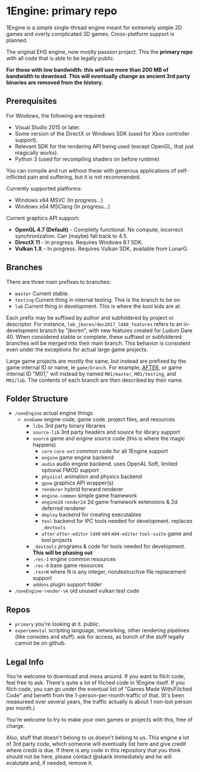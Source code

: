 1Engine: primary repo
=====================

1Engine is a simple single-thread engine meant for extremely simple 2D games and overly complicated 3D games. Cross-platform support is planned.

The original EHS engine, now mostly passion project. This the **primary repo** with all code that is able to be legally public.

**For those with low bandwidth: this will use more than 200 MB of bandwidth to download. This will eventually change as ancient 3rd party binaries are removed from the history.**

## Prerequisites

For Windows, the following are required:
* Visual Studio 2015 or later.
* Some version of the DirectX or Windows SDK (used for Xbox controller support).
* Relevant SDK for the rendering API being used (except OpenGL, that just magically works).
* Python 3 (used for recompiling shaders on before runtime)

You can compile and run without these with generous applications of self-inflicted pain and suffering, but it is not recommended.

Currently supported platforms:
* Windows x64 MSVC (In progress...)
* Windows x64 MSClang (In progress...)

Current graphics API support:
* **OpenGL 4.7 (Default)** - Completly functional. No compute, incorrect synchronization. Can (maybe) fall back to 4.5.
* **DirectX 11** - In progress. Requires Windows 8.1 SDK.
* **Vulkan 1.X** - In progress. Requires Vulkan SDK, available from LunarG.

## Branches

There are three main prefixes to branches:

* ``master`` Current stable.
* ``testing`` Current thing in internal testing. This is the branch to be on.
* ``lab`` Current thing in development. This is where the kool kids are at.

Each prefix may be suffixed by author and subfoldered by project or descriptor. For instance, ``lab_jboren/dec2017_ld40_features`` refers to an in-development branch by "jboren", with new features created for Ludum Dare 40. When considered stable or complete, these suffixed or subfoldered branches will be merged into their main branch. This behavior is consistent even under the exceptions for actual large game projects.

Large game projects are mostly the same, but instead are prefixed by the game internal ID or name, ie ``game/branch``. For example, [AFTER](http://epichousestudios.com/after/), or game internal ID "M01," will instead by named ``M01/master``, ``M01/testing``, and ``M01/lab``. The contents of each branch are then described by their name.

## Folder Structure

* ``/oneEngine`` actual engine things
  * ``oneGame`` engine code, game code, project files, and resources
    * ``libs`` 3rd party binary libraries
    * ``source-lib`` 3rd party headers and source for library support
    * ``source`` game and engine source code (this is where the magic happens)
      * ``core`` ``core-ext`` common code for all 1Engine support
      * ``engine`` game engine backend
      * ``audio`` audio engine backend. uses OpenAL Soft, limited optional FMOD support
      * ``physical`` animation and physics backend
      * ``gpuw`` graphics API wrapper(s)
      * ``renderer`` hybrid forward renderer
      * ``engine-common`` simple game framework
      * ``engine2d`` ``render2d`` 2d game framework extensions & 2d deferred renderer
      * ``deploy`` backend for creating executables
      * ``tool`` backend for IPC tools needed for development. replaces ``_devtools``
      * ``after`` ``after-editor`` ``ld40`` ``m04`` ``m04-editor`` ``tool-suite`` game and tool projects
    * ``_devtools`` programs & code for tools needed for development. **This will be phasing out**
    * ``.res-1`` engine common resources
    * ``.res-0`` base game resources
    * ``.res+N`` where N is any integer, nondestructive file replacement support
    * ``addons`` plugin support folder
* ``/oneEngine-render-vk`` old unused vulkan test code

## Repos

* ``primary`` you're looking at it. public.
* ``experimental`` scripting language, networking, other rendering pipelines (like consoles and stuff). ask for access, as bunch of the stuff legally cannot be on github.

## Legal Info

You're welcome to download and mess around. If you want to filch code, feel free to ask. There's quite a lot of filched code in 1Engine itself. If you filch code, you can go under the eventual list of "Games Made With/Filched Code" and benefit from the 1-person-per-month traffic of that. (It's been measureed over several years, the traffic actually is about 1 non-bot person per month.)

You're welcome to try to make your own games or projects with this, free of charge.

Also, stuff that doesn't belong to us doesn't belong to us. This engine a lot of 3rd party code, which someone will eventually list here and give credit where credit is due.
If there is any code in this repository that you think should not be here, please contact @skarik immediately and he will evalutate and, if needed, remove it.
